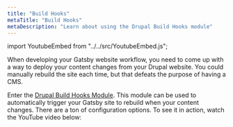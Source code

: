 ```yaml
---
title: "Build Hooks"
metaTitle: "Build Hooks"
metaDescription: "Learn about using the Drupal Build Hooks module"
---
```

import YoutubeEmbed from "../../src/YoutubeEmbed.js";

When developing your Gatsby website workflow, you need to come up with a way to
deploy your content changes from your Drupal website. You could manually rebuild
the site each time, but that defeats the purpose of having a CMS.

Enter the [Drupal Build Hooks Module](https://www.drupal.org/project/build_hooks).
This module can be used to automatically trigger your Gatsby site to rebuild when
your content changes. There are a ton of configuration options. To see it in
action, watch the YouTube video below:

<YoutubeEmbed link="https://www.youtube.com/embed/RQydUpcjUPg" />

